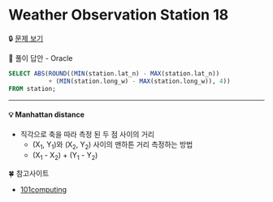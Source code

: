 # Weather Observation Station 18

🔒 [문제 보기](https://www.hackerrank.com/challenges/weather-observation-station-18/problem)

🔑 풀이 답안 - Oracle

```SQL
SELECT ABS(ROUND((MIN(station.lat_n) - MAX(station.lat_n)) 
           + (MIN(station.long_w) - MAX(station.long_w)), 4)) 
FROM station; 
```

------

#### 💡 Manhattan distance

- 직각으로 축을 따라 측정 된 두 점 사이의 거리
  -  (X<sub>1</sub>, Y<sub>1</sub>)와 (X<sub>2</sub>, Y<sub>2</sub>) 사이의 맨하튼 거리 측정하는 방법
    - (X<sub>1</sub> - X<sub>2</sub>) + (Y<sub>1</sub> - Y<sub>2</sub>)



🍀 참고사이트

- [101computing](https://www.101computing.net/manhattan-distance-calculator/)

